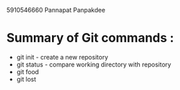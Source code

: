 5910546660 Pannapat Panpakdee

# Summary of Git commands :

* git init - create a new repository
* git status - compare working directory with repository
* git food
* git lost
